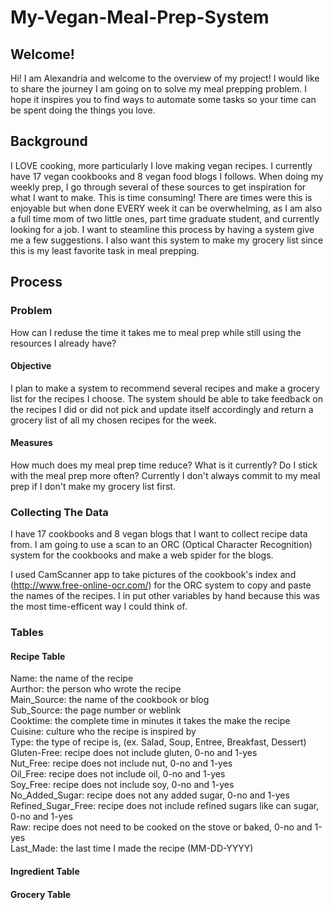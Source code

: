 # My-Vegan-Meal-Prep-System

## Welcome!
Hi! I am Alexandria and welcome to the overview of my project! I would like to share the journey I am going on to solve my meal prepping problem. I hope it inspires you to find ways to automate some tasks so your time can be spent doing the things you love.

## Background
I LOVE cooking, more particularly I love making vegan recipes. I currently have 17 vegan cookbooks and 8 vegan food blogs I follows. When doing my weekly prep, I go through several of these sources to get inspiration for what I want to make. This is time consuming! There are times were this is enjoyable but when done EVERY week it can be overwhelming, as I am also a full time mom of two little ones, part time graduate student, and currently looking for a job. I want to steamline this process by having a system give me a few suggestions. I also want this system to make my grocery list since this is my least favorite task in meal prepping. 

## Process

### Problem

How can I reduse the time it takes me to meal prep while still using the resources I already have?

#### Objective
I plan to make a system to recommend several recipes and make a grocery list for the recipes I choose. The system
should be able to take feedback on the recipes I did or did not pick and update itself accordingly and return a grocery
list of all my chosen recipes for the week. 
        
#### Measures
How much does my meal prep time reduce? What is it currently? Do I stick with the meal prep more often? Currently I don't always commit to my meal prep if I don't make my grocery list first.
              

### Collecting The Data 

I have 17 cookbooks and 8 vegan blogs that I want to collect recipe data from. I am going to use a scan to an ORC (Optical Character Recognition) system for the cookbooks and make a web spider for the blogs.   

I used CamScanner app to take pictures of the cookbook's index and (http://www.free-online-ocr.com/) for the ORC system to copy and paste the names of the recipes. I in put other variables by hand because this was the most time-efficent way I could think of. 


### Tables

#### Recipe Table

Name: the name of the recipe  
Aurthor: the person who wrote the recipe  
Main_Source: the name of the cookbook or blog  
Sub_Source: the page number or weblink  
Cooktime: the complete time in minutes it takes the make the recipe    
Cuisine: culture who the recipe is inspired by  
Type: the type of recipe is, (ex. Salad, Soup, Entree, Breakfast, Dessert)   
Gluten-Free: recipe does not include gluten, 0-no and 1-yes    
Nut_Free: recipe does not include nut, 0-no and 1-yes   
Oil_Free: recipe does not include oil, 0-no and 1-yes   
Soy_Free: recipe does not include soy, 0-no and 1-yes    
No_Added_Sugar: recipe does not any added sugar, 0-no and 1-yes   
Refined_Sugar_Free: recipe does not include refined sugars like can sugar, 0-no and 1-yes   
Raw: recipe does not need to be cooked on the stove or baked, 0-no and 1-yes  
Last_Made: the last time I made the recipe (MM-DD-YYYY)


#### Ingredient Table

#### Grocery Table


